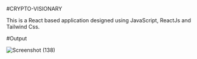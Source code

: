 #CRYPTO-VISIONARY

This is a React based application designed using JavaScript, ReactJs and Tailwind Css.

#Output

![Screenshot (138)](https://github.com/user-attachments/assets/bfb3365b-145c-449e-83d3-38b5240a420c)

